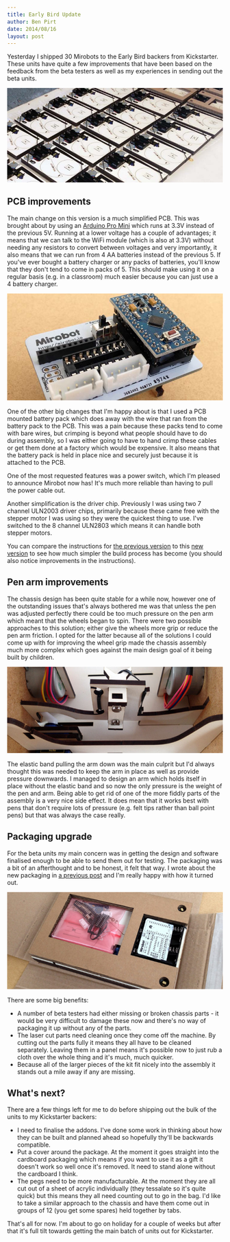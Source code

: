 ```yaml
---
title: Early Bird Update
author: Ben Pirt
date: 2014/08/16
layout: post
---
```


Yesterday I shipped 30 Mirobots to the Early Bird backers from Kickstarter. These units have quite a few improvements that have been based on the feedback from the beta testers as well as my experiences in sending out the beta units.

![Units](/assets/blog/earlybird/group.jpg "Units")

PCB improvements
----------------

The main change on this version is a much simplified PCB. This was brought about by using an [Arduino Pro Mini](http://arduino.cc/en/Main/ArduinoBoardProMini) which runs at 3.3V instead of the previous 5V. Running at a lower voltage has a couple of advantages; it means that we can talk to the WiFi module (which is also at 3.3V) without needing any resistors to convert between voltages and very importantly, it also means that we can run from 4 AA batteries instead of the previous 5. If you've ever bought a battery charger or any packs of batteries, you'll know that they don't tend to come in packs of 5. This should make using it on a regular basis (e.g. in a classroom) much easier because you can just use a 4 battery charger.

![PCB](/assets/blog/earlybird/pcb.jpg "PCB")

One of the other big changes that I'm happy about is that I used a PCB mounted battery pack which does away with the wire that ran from the battery pack to the PCB. This was a pain because these packs tend to come with bare wires, but crimping is beyond what people should have to do during assembly, so I was either going to have to hand crimp these cables or get them done at a factory which would be expensive. It also means that the battery pack is held in place nice and securely just because it is attached to the PCB.

One of the most requested features was a power switch, which I'm pleased to announce Mirobot now has! It's much more reliable than having to pull the power cable out.

Another simplification is the driver chip. Previously I was using two 7 channel ULN2003 driver chips, primarily because these came free with the stepper motor I was using so they were the quickest thing to use. I've switched to the 8 channel ULN2803 which means it can handle both stepper motors.

You can compare the instructions for [the previous version](/build/beta/pcb/) to this [new version](/build/earlybird/pcb/) to see how much simpler the build process has become (you should also notice improvements in the instructions).

Pen arm improvements
--------------------

The chassis design has been quite stable for a while now, however one of the outstanding issues that's always bothered me was that unless the pen was adjusted perfectly there could be too much pressure on the pen arm which meant that the wheels began to spin. There were two possible approaches to this solution; either give the wheels more grip or reduce the pen arm friction. I opted for the latter because all of the solutions I could come up with for improving the wheel grip made the chassis assembly much more complex which goes against the main design goal of it being built by children.

![Pen arm](/assets/blog/earlybird/penarm.jpg "Pen arm")

The elastic band pulling the arm down was the main culprit but I'd always thought this was needed to keep the arm in place as well as provide pressure downwards. I managed to design an arm which holds itself in place without the elastic band and so now the only pressure is the weight of the pen and arm. Being able to get rid of one of the more fiddly parts of the assembly is a very nice side effect. It does mean that it works best with pens that don't require lots of pressure (e.g. felt tips rather than ball point pens) but that was always the case really.


Packaging upgrade
-----------------

For the beta units my main concern was in getting the design and software finalised enough to be able to send them out for testing. The packaging was a bit of an afterthought and to be honest, it felt that way. I wrote about the new packaging in [a previous post](/blog/2014/07/25/packaging/) and I'm really happy with how it turned out.

![Packaging](/assets/blog/earlybird/packaging.jpg "Packaging")

There are some big benefits:

 * A number of beta testers had either missing or broken chassis parts - it would be very difficult to damage these now and there's no way of packaging it up without any of the parts.
 * The laser cut parts need cleaning once they come off the machine. By cutting out the parts fully it means they all have to be cleaned separately. Leaving them in a panel means it's possible now to just rub a cloth over the whole thing and it's much, much quicker.
 * Because all of the larger pieces of the kit fit nicely into the assembly it stands out a mile away if any are missing.


What's next?
------------

There are a few things left for me to do before shipping out the bulk of the units to my Kickstarter backers:

 * I need to finalise the addons. I've done some work in thinking about how they can be built and planned ahead so hopefully thy'll be backwards compatible.
 * Put a cover around the package. At the moment it goes straight into the cardboard packaging which means if you want to use it as a gift it doesn't work so well once it's removed. It need to stand alone without the cardboard I think.
 * The pegs need to be more manufacturable. At the moment they are all cut out of a sheet of acrylic individually (they tessalate so it's quite quick) but this means they all need counting out to go in the bag. I'd like to take a similar approach to the chassis and have them come out in groups of 12 (you get some spares) held together by tabs.

That's all for now. I'm about to go on holiday for a couple of weeks but after that it's full tilt towards getting the main batch of units out for Kickstarter.